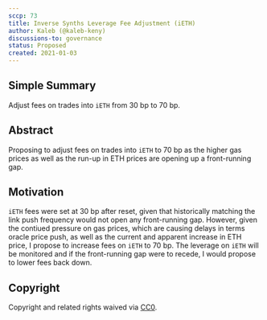 ```yaml
---
sccp: 73
title: Inverse Synths Leverage Fee Adjustment (iETH)
author: Kaleb (@kaleb-keny)
discussions-to: governance
status: Proposed
created: 2021-01-03
---
```


<!--You can leave these HTML comments in your merged SCCP and delete the visible duplicate text guides, they will not appear and may be helpful to refer to if you edit it again. This is the suggested template for new SCCPs. Note that an SCCP number will be assigned by an editor. When opening a pull request to submit your SCCP, please use an abbreviated title in the filename, `sccp-draft_title_abbrev.md`. The title should be 44 characters or less.-->

## Simple Summary

<!--"If you can't explain it simply, you don't understand it well enough." Provide a simplified and layman-accessible explanation of the SCCP.-->

Adjust fees on trades into `iETH` from 30 bp to 70 bp.

## Abstract

<!--A short (~200 word) description of the variable change proposed.-->

Proposing to adjust fees on trades into `iETH` to 70 bp as the higher gas prices as well as the run-up in ETH prices are opening up a front-running gap.

## Motivation

<!--The motivation is critical for SCCPs that want to update variables within Synthetix. It should clearly explain why the existing variable is not incentive aligned. SCCP submissions without sufficient motivation may be rejected outright.-->

`iETH` fees were set at 30 bp after reset, given that historically matching the link push frequency would not open any front-running gap. However, given the contiued pressure on gas prices, which are causing delays in terms oracle price push, as well as the current and apparent increase in ETH price, I propose to increase fees on `iETH` to 70 bp.
The leverage on `iETH` will be monitored and if the front-running gap were to recede, I would propose to lower fees back down.



## Copyright

Copyright and related rights waived via [CC0](https://creativecommons.org/publicdomain/zero/1.0/).
